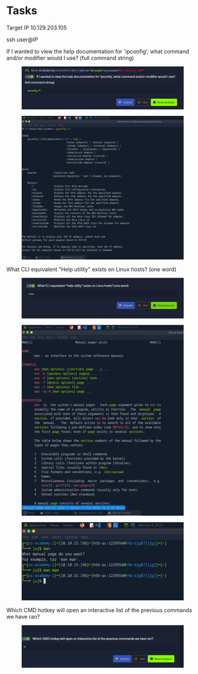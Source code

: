 # Tasks

Target IP 10.129.203.105

ssh user@IP

If I wanted to view the help documentation for 'ipconfig', what command and/or modifier would I use? (full command string)

<figure><img src="../../../../.gitbook/assets/image.png" alt=""><figcaption></figcaption></figure>

<figure><img src="../../../../.gitbook/assets/image (1).png" alt=""><figcaption></figcaption></figure>



What CLI equivalent "Help utility" exists on Linux hosts? (one word)

<figure><img src="../../../../.gitbook/assets/image (2).png" alt=""><figcaption></figcaption></figure>

<figure><img src="../../../../.gitbook/assets/image (3).png" alt=""><figcaption></figcaption></figure>

<figure><img src="../../../../.gitbook/assets/image (4).png" alt=""><figcaption></figcaption></figure>

Which CMD hotkey will open an interactive list of the previous commands we have ran?

<figure><img src="../../../../.gitbook/assets/image (157).png" alt=""><figcaption></figcaption></figure>



